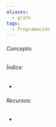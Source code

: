 ```yaml
---
aliases:
  - grafo
tags:
  - Programación
---
```

###### Concepto:



###### Índice:

- 

######  Recursos:

- []()